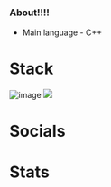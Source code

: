 
#

### About!!!!

* Main language - C++

# Stack
![image]({https://img.shields.io/badge/blender-%23F5792A.svg?style=for-the-badge&logo=blender&logoColor=white}) <img src="{BadgeURLHere}](https://img.shields.io/badge/blender-%23F5792A.svg?style=for-the-badge&logo=blender&logoColor=white)" />

# Socials



# Stats

